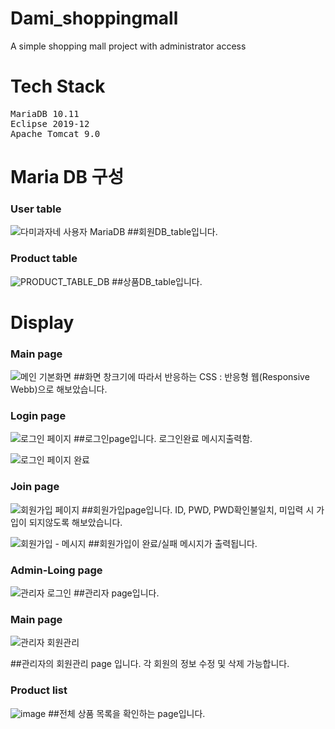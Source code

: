# Dami_shoppingmall
A simple shopping mall project with administrator access

# Tech Stack
<pre>
MariaDB 10.11
Eclipse 2019-12
Apache Tomcat 9.0
</pre>
# Maria DB 구성
### User table
![다미과자네 사용자 MariaDB](https://user-images.githubusercontent.com/90494150/228307448-f2722ec8-ab61-4ea0-8a6b-52c045c43357.png)
##회원DB_table입니다.

### Product table
![PRODUCT_TABLE_DB](https://user-images.githubusercontent.com/90494150/230825684-1311aac5-f42d-49f8-839c-b3f11cb367ac.png)
##상품DB_table입니다.


# Display
### Main page
![메인 기본화면](https://user-images.githubusercontent.com/90494150/228305839-36defeae-0a1f-46f8-ada1-28789a05a406.png)
##화면 창크기에 따라서 반응하는 CSS : 반응형 웹(Responsive Webb)으로 해보았습니다.

### Login page
![로그인 페이지](https://user-images.githubusercontent.com/90494150/228306288-051c59b2-861f-447d-9f90-82cbed6aa665.png)
##로그인page입니다. 로그인완료 메시지출력함.

![로그인 페이지 완료](https://user-images.githubusercontent.com/90494150/228306679-f9ec619f-e539-4afb-b905-ce7e678f3793.png)

### Join page
![회원가입 페이지](https://user-images.githubusercontent.com/90494150/228306762-1bec2cec-2865-4ee5-9834-b9f551b28b8b.png)
##회원가입page입니다. ID, PWD, PWD확인불일치, 미입력 시 가입이 되지않도록 해보았습니다.

![회원가입 - 메시지](https://user-images.githubusercontent.com/90494150/228307046-f90b845a-2e59-47b1-9eb5-dc1cf3fb8783.png)
##회원가입이 완료/실패 메시지가 출력됩니다.

### Admin-Loing page
![관리자 로그인](https://user-images.githubusercontent.com/90494150/228307610-3c79893e-1e3e-47c5-82b2-e9f78711faef.png)
##관리자 page입니다.

### Main page
![관리자 회원관리](https://user-images.githubusercontent.com/90494150/228307800-e6176c84-1dba-4c04-8ecc-0c7123ba413e.png)

##관리자의 회원관리 page 입니다. 각 회원의 정보 수정 및 삭제 가능합니다.

### Product list
![image](https://user-images.githubusercontent.com/90494150/230825482-0613de62-2e36-4515-85a5-4c0db87fb39d.png)
##전체 상품 목록을 확인하는 page입니다.

